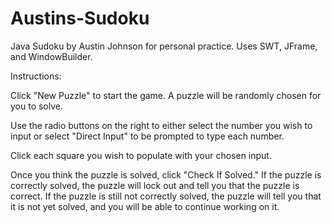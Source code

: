 # Austins-Sudoku

Java Sudoku by Austin Johnson for personal practice.  Uses SWT, JFrame, and WindowBuilder.

Instructions:

Click "New Puzzle" to start the game. A puzzle will be randomly chosen for you to solve.

Use the radio buttons on the right to either select the number you wish to input or select "Direct Input" to be prompted to type each number.

Click each square you wish to populate with your chosen input.

Once you think the puzzle is solved, click "Check If Solved."  If the puzzle is correctly solved, the puzzle will lock out and tell you that the puzzle is correct.  If the puzzle is still not correctly solved, the puzzle will tell you that it is not yet solved, and you will be able to continue working on it.

